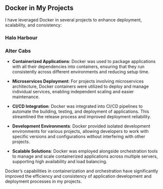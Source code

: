 ## Docker in My Projects

I have leveraged Docker in several projects to enhance deployment, scalability, and consistency:
### Halo Harbour
### Alter Cabs
- **Containerized Applications**: Docker was used to package applications with all their dependencies into containers, ensuring that they run consistently across different environments and reducing setup time.

- **Microservices Deployment**: For projects involving microservices architecture, Docker containers were utilized to deploy and manage individual services, enabling independent scaling and easier maintenance.

- **CI/CD Integration**: Docker was integrated into CI/CD pipelines to automate the building, testing, and deployment of applications. This streamlined the release process and improved deployment reliability.

- **Development Environments**: Docker provided isolated development environments for various projects, allowing developers to work with specific versions and configurations without interfering with other projects.

- **Scalable Solutions**: Docker was employed alongside orchestration tools to manage and scale containerized applications across multiple servers, supporting high availability and load balancing.

Docker’s capabilities in containerization and orchestration have significantly improved the efficiency and consistency of application development and deployment processes in my projects.